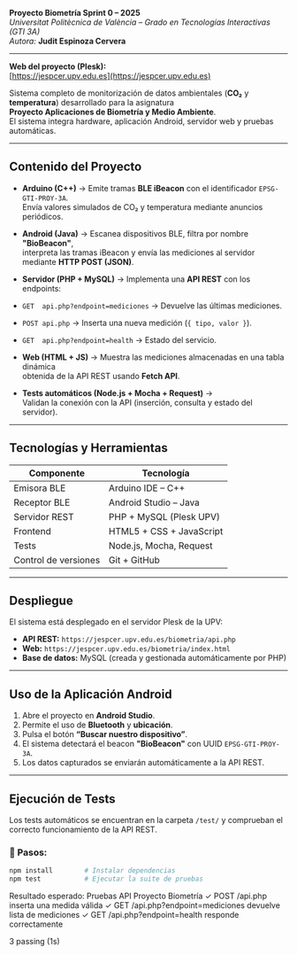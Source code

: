  **Proyecto Biometría Sprint 0 – 2025**  
 *Universitat Politècnica de València – Grado en Tecnologías Interactivas (GTI 3A)*  
 *Autora:* **Judit Espinoza Cervera**

---

**Web del proyecto (Plesk):**  
[https://jespcer.upv.edu.es](https://jespcer.upv.edu.es)

Sistema completo de monitorización de datos ambientales (**CO₂** y **temperatura**) desarrollado para la asignatura  
**Proyecto Aplicaciones de Biometría y Medio Ambiente**.  
El sistema integra hardware, aplicación Android, servidor web y pruebas automáticas.

---

##  Contenido del Proyecto

-  **Arduino (C++)** → Emite tramas **BLE iBeacon** con el identificador `EPSG-GTI-PROY-3A`.  
  Envía valores simulados de CO₂ y temperatura mediante anuncios periódicos.  

-  **Android (Java)** → Escanea dispositivos BLE, filtra por nombre **"BioBeacon"**,  
  interpreta las tramas iBeacon y envía las mediciones al servidor mediante **HTTP POST (JSON)**.

-  **Servidor (PHP + MySQL)** → Implementa una **API REST** con los endpoints:
  - `GET  api.php?endpoint=mediciones` → Devuelve las últimas mediciones.  
  - `POST api.php` → Inserta una nueva medición (`{ tipo, valor }`).  
  - `GET  api.php?endpoint=health` → Estado del servicio.

-  **Web (HTML + JS)** → Muestra las mediciones almacenadas en una tabla dinámica  
  obtenida de la API REST usando **Fetch API**.  

-  **Tests automáticos (Node.js + Mocha + Request)** →  
  Validan la conexión con la API (inserción, consulta y estado del servidor).

---

##  Tecnologías y Herramientas

| Componente | Tecnología |
|-------------|-------------|
| Emisora BLE | Arduino IDE – C++ |
| Receptor BLE | Android Studio – Java |
| Servidor REST | PHP + MySQL (Plesk UPV) |
| Frontend | HTML5 + CSS + JavaScript |
| Tests | Node.js, Mocha, Request |
| Control de versiones | Git + GitHub |

---

##  Despliegue

El sistema está desplegado en el servidor Plesk de la UPV:

- **API REST:** `https://jespcer.upv.edu.es/biometria/api.php`  
- **Web:** `https://jespcer.upv.edu.es/biometria/index.html`  
- **Base de datos:** MySQL (creada y gestionada automáticamente por PHP)

---

##  Uso de la Aplicación Android

1. Abre el proyecto en **Android Studio**.  
2. Permite el uso de **Bluetooth** y **ubicación**.  
3. Pulsa el botón **“Buscar nuestro dispositivo”**.  
4. El sistema detectará el beacon **"BioBeacon"** con UUID `EPSG-GTI-PROY-3A`.  
5. Los datos capturados se enviarán automáticamente a la API REST.  

---

##  Ejecución de Tests

Los tests automáticos se encuentran en la carpeta `/test/` y comprueban el correcto funcionamiento de la API REST.

### 📍 Pasos:
```bash
npm install        # Instalar dependencias
npm test           # Ejecutar la suite de pruebas
```
 Resultado esperado:
 Pruebas API Proyecto Biometría
  ✓ POST /api.php inserta una medida válida
  ✓ GET /api.php?endpoint=mediciones devuelve lista de mediciones
  ✓ GET /api.php?endpoint=health responde correctamente

3 passing (1s)
